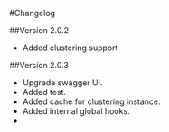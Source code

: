 #Changelog

##Version 2.0.2
- Added clustering support


##Version 2.0.3
- Upgrade swagger UI.
- Added test.
- Added cache for clustering instance.
- Added internal global hooks.
-